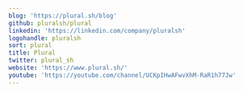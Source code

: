 ```yaml
---
blog: 'https://plural.sh/blog'
github: pluralsh/plural
linkedin: 'https://linkedin.com/company/pluralsh'
logohandle: pluralsh
sort: plural
title: Plural
twitter: plural_sh
website: 'https://www.plural.sh/'
youtube: 'https://youtube.com/channel/UCKpIHwAFwvXhM-RaR1h77Jw'
---
```

